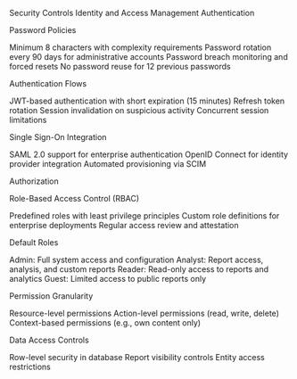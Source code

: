 Security Controls
Identity and Access Management
Authentication


Password Policies

Minimum 8 characters with complexity requirements
Password rotation every 90 days for administrative accounts
Password breach monitoring and forced resets
No password reuse for 12 previous passwords


Authentication Flows

JWT-based authentication with short expiration (15 minutes)
Refresh token rotation
Session invalidation on suspicious activity
Concurrent session limitations


Single Sign-On Integration

SAML 2.0 support for enterprise authentication
OpenID Connect for identity provider integration
Automated provisioning via SCIM



Authorization

Role-Based Access Control (RBAC)

Predefined roles with least privilege principles
Custom role definitions for enterprise deployments
Regular access review and attestation


Default Roles

Admin: Full system access and configuration
Analyst: Report access, analysis, and custom reports
Reader: Read-only access to reports and analytics
Guest: Limited access to public reports only


Permission Granularity

Resource-level permissions
Action-level permissions (read, write, delete)
Context-based permissions (e.g., own content only)


Data Access Controls

Row-level security in database
Report visibility controls
Entity access restrictions